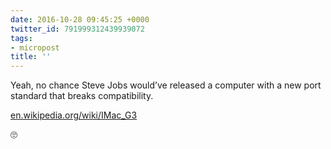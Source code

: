 ```yaml
---
date: 2016-10-28 09:45:25 +0000
twitter_id: 791999312439939072
tags:
- micropost
title: ''
---
```


Yeah, no chance Steve Jobs would’ve released a computer with a new port standard that breaks compatibility.

[en.wikipedia.org/wiki/IMac_G3](https://en.wikipedia.org/wiki/IMac_G3)

🙄
